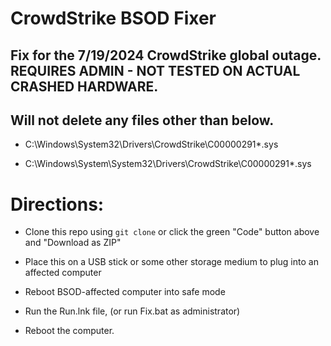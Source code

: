 # CrowdStrike BSOD Fixer

## Fix for the 7/19/2024 CrowdStrike global outage.  REQUIRES ADMIN - NOT TESTED ON ACTUAL CRASHED HARDWARE.

## Will not delete any files other than below.

- C:\Windows\System32\Drivers\CrowdStrike\C00000291*.sys

- C:\Windows\System\System32\Drivers\CrowdStrike\C00000291*.sys

# Directions:

- Clone this repo using ```git clone``` or click the green "Code" button above and "Download as ZIP"

- Place this on a USB stick or some other storage medium to plug into an affected computer

- Reboot BSOD-affected computer into safe mode

- Run the Run.lnk file, (or run Fix.bat as administrator)

- Reboot the computer.



